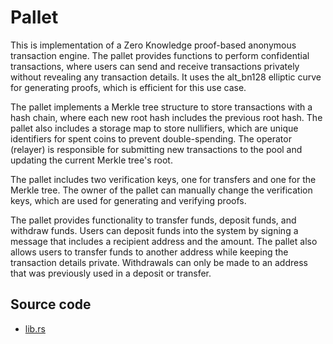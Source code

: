 # Pallet

This is implementation of a Zero Knowledge proof-based anonymous transaction engine. The pallet provides functions to perform confidential transactions, where users can send and receive transactions privately without revealing any transaction details. It uses the alt_bn128 elliptic curve for generating proofs, which is efficient for this use case.

The pallet implements a Merkle tree structure to store transactions with a hash chain, where each new root hash includes the previous root hash. The pallet also includes a storage map to store nullifiers, which are unique identifiers for spent coins to prevent double-spending. The operator (relayer) is responsible for submitting new transactions to the pool and updating the current Merkle tree's root.

The pallet includes two verification keys, one for transfers and one for the Merkle tree. The owner of the pallet can manually change the verification keys, which are used for generating and verifying proofs.

The pallet provides functionality to transfer funds, deposit funds, and withdraw funds. Users can deposit funds into the system by signing a message that includes a recipient address and the amount. The pallet also allows users to transfer funds to another address while keeping the transaction details private. Withdrawals can only be made to an address that was previously used in a deposit or transfer.

## Source code

* [lib.rs](https://github.com/zeropoolnetwork/zeropool-substrate/blob/main/pallets/pallet-zeropool/src/lib.rs)